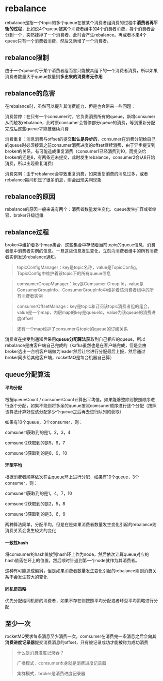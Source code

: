 # rebalance

rebalance是指一个topic的多个queue在被某个消费者组消费的过程中**消费者再平衡的过程**，比如说4个queue被某个消费者组中的4个消费者消费，每个消费者会分到一个，突然挂掉了一个消费者，此时会产生rebalance。再或者本来4个queue只有一个消费者消费，然后又新增了一个消费者。

## rebalance限制

由于一个queue对于某个消费者组而言只能被其组下的一个消费者消费，所以如果消费者数量大于queue数量则**多出来的消费者无作用**

## rebalance的危害

在rebalance时，虽然可以提升其消费能力，但是也会带来一些问题：

消费暂停：在只有一个consumer时，它负责消费所有的queue，新增consumer从而触发rebalance，此时原consumer会暂停部分queue的消费，等到重新分配完成后这些queue才能被继续消费

消费重复：消息消费与offset的提交**默认是异步的**，consumer在消费分配给自己的queue时必须接着之前consumer消费进度的offset继续消费，由于异步提交到broker的关系，有可能造成重复消费（consumer1已经消费到10，而提交给broker的还是8，有两条还未提交，此时发生rebalance，consumer2会从8开始消费，所以出现重复消费）

消费突刺：由于rebalance会导致重复消费，如果重复消费的消息过多，或者rebalance期间积压了很多消息，则会出现尖刺现象

## rebalance的原因

rebalance的原因一般来说有两个：消费者数量发生变化、queue发生扩容或者缩容、broker升级运维

## rebalance过程

broker中维护着多个map集合，这些集合中存储着当前topic的queue信息、消费者组中消费者实例的信息。一旦这些信息发生变化，立刻向消费者组中的所有消费者实例发送rebalance通知。

> topicConfigManager：key是topic名称，value是TopicConfig，TopicConfig中维护着该topic下的所有queue信息

> comsumerGroupManager：key是Comsumer Group Id，value是ConsumerGroupInfo，ConsumerGroupInfo中维护着该消费者组中的所有消费者实例

> consumerOffsetManage：key是topic和订阅该topic消费者组的组合，value是一个map，内层map的key是queueId，value为该queue的消费进度offset

> 还有一个map维护了consumer与topic的queue的订阅关系

消费者在接受到通知后采用**queue分配算法**获取到自己相应的queue，所以rebalance是由客户端自己完成的（kafka虽然也是在客户端完成，但是会由broker选出一台机客户端做为leader然后让它进行分配最后上报，然后通过broker同步给其他客户端，rocketMQ是每台机器自己算）

## queue分配算法

#### 平均分配

根据queueCount / consumerCount计算出平均值，如果能够整除则按照顺序进行逐个分配，如果不能则将多余的queue按照comsuner顺序进行逐个分配（按照该算法计算好应该分配多少个queue之后再去进行队列的获取）

如果有10个queue，3个consumer，则：

comsuner1获取到的是1，2，3，4

comsuner2获取到的是5，6，7

comsuner3获取到的是8，9，10

#### 环型平均

根据消费者顺序依次在由queue环上进行分配，如果有10个queue，3个consumer，则：

comsuner1获取到的是1，4，7，10

comsuner2获取到的是2，5，8

comsuner3获取到的是3，6，9

两种算法简单，分配平均，但是在是如果消费者数量发生变化引起的rebalance则消费关系会发生较大的变化

#### 一致性hash

将comsumer的hash值放到hash环上作为node，然后依次计算queue对应的hash值落在环上的位置。然后顺时针遇到第一个node就作为其消费者。

这种有可能造成偏斜，但是如果消费者数量发生变化引起的rebalance则则消费关系不会发生较大的变化

#### 同机房策略

优先分配给同机房的消费者，如果不存在则按照平均分配或者环型平均策略进行分配

## 至少一次

rocketMQ要求每条消息至少消费一次。comsumer在消费完一条消息之后会向其**消费进度记录器**提交消费消息的offset，只有被记录成功才能被称为成功消费

> 什么是消费进度记录器？
>
> 广播模式，comsumer本身就是消费进度记录器
>
> 集群模式，broker是消费进度记录器